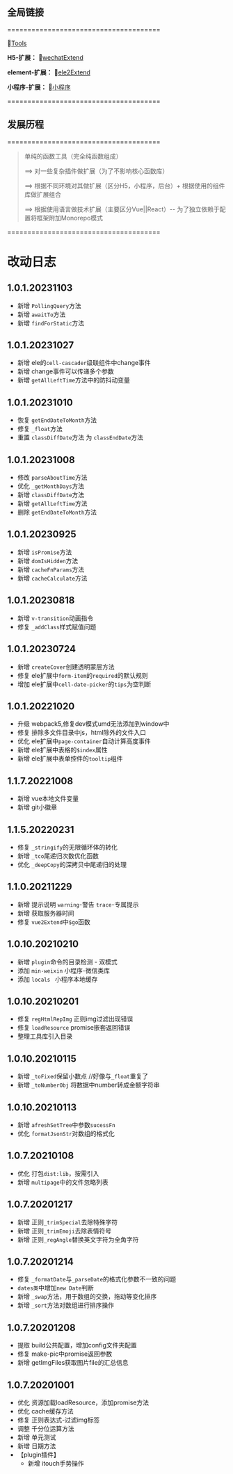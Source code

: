 ##  全局链接
======================================

📎[Tools](https://res.wyins.net/autoUpload/common/ccf4e1f6-2626-4c1e-b4a8-34ca330030c8.js)

**H5-扩展：**
📎[wechatExtend](https://res.wyins.net/autoUpload/common/ac4c3cdf-9956-406b-8254-656a7f0fa7dd.js)

**element-扩展：**
📎[ele2Extend](https://res.wyins.net/autoUpload/common/06fbc59f-c90f-4b65-8638-dbf8cfa3a5f0.js)

**小程序-扩展：**
📎[小程序](https://res.wyins.net/autoUpload/common/miniWeixin_5af8e269a54a111.js)

======================================

## 发展历程
======================================

> 单纯的函数工具（完全纯函数组成） 
>
> ==> 对一些复杂插件做扩展（为了不影响核心函数库） 
>
> ==> 根据不同环境对其做扩展（区分H5，小程序，后台）+ 根据使用的组件库做扩展组合 
>
> ==> 根据使用语言做技术扩展（主要区分Vue||React）-- 为了独立依赖于配置将框架附加Monorepo模式

======================================

# 改动日志

## 1.0.1.20231103

- 新增 `PollingQuery`方法
- 新增 `awaitTo`方法
- 新增 `findForStatic`方法

## 1.0.1.20231027

- 新增 ele的`cell-cascader`级联组件中change事件
- 新增 change事件可以传递多个参数
- 新增 `getAllLeftTime`方法中的防抖动变量

## 1.0.1.20231010

- 恢复 `getEndDateToMonth`方法
- 修复 `_float`方法
- 重置 `classDiffDate`方法 为 `classEndDate`方法

## 1.0.1.20231008

- 修改 `parseAboutTime`方法
- 优化 `_getMonthDays`方法
- 新增 `classDiffDate`方法
- 新增 `getAllLeftTime`方法
- 删除 `getEndDateToMonth`方法

## 1.0.1.20230925

- 新增 `isPromise`方法
- 新增 `domIsHidden`方法
- 新增 `cacheFnParams`方法
- 新增 `cacheCalculate`方法

## 1.0.1.20230818

- 新增 `v-transition`动画指令
- 修复 `_addClass`样式赋值问题

## 1.0.1.20230724

- 新增 `createCover`创建透明蒙层方法
- 修复 ele扩展中`form-item`的`required`的默认规则
- 增加 ele扩展中`cell-date-picker`的`tips`为空判断

## 1.0.1.20221020

- 升级 webpack5,修复dev模式umd无法添加到window中
- 修复 排除多文件目录中js，html除外的文件入口
- 优化 ele扩展中`page-container`自动计算高度事件
- 新增 ele扩展中表格的`$index`属性
- 新增 ele扩展中表单控件的`tooltip`组件

## 1.1.7.20221008

- 新增 vue本地文件变量
- 新增 git小徽章

## 1.1.5.20220231

- 修复 `_stringify`的无限循环体的转化
- 新增 `_tco`尾递归次数优化函数
- 优化 `_deepCopy`的深拷贝中尾递归的处理

## 1.1.0.20211229

- 新增 提示说明 `warning`-警告 `trace`-专属提示
- 新增 获取服务器时间
- 修复 `vue2Extend`中`$go`函数

## 1.0.10.20210210

- 新增 `plugin`命令的目录检测 -  双模式
- 添加  `min-weixin` 小程序-微信类库
- 添加 `locals ` 小程序本地缓存

## 1.0.10.20210201

- 修复 `regHtmlRepImg` 正则img过滤出现错误
- 修复 `loadResource` promise嵌套返回错误
- 整理工具库引入目录

## 1.0.10.20210115

- 新增 `_toFixed`保留小数点 //好像与`_float`重复了
- 新增 `_toNumberObj` 将数据中number转成金额字符串

## 1.0.10.20210113

- 新增 `afreshSetTree`中参数`sucessFn`
- 优化 `formatJsonStr`对数组的格式化

## 1.0.7.20210108

- 优化 打包`dist:lib`，按需引入
- 新增 `multipage`中的文件忽略列表

## 1.0.7.20201217

- 新增 正则`_trimSpecial`去除特殊字符
- 新增 正则`_trimEmoji`去除表情符号
- 新增 正则`_regAngle`替换英文字符为全角字符

## 1.0.7.20201214

- 修复 `_formatDate`与`_parseDate`的格式化参数不一致的问题
- `dates类`中增加`new Date`判断
- 新增 `_swap`方法，用于数组的交换，拖动等变化排序
- 新增 `_sort`方法对数组进行排序操作

## 1.0.7.20201208

- 提取 build公共配置，增加config文件夹配置
- 修复 make-pic中promise返回参数
- 新增 getImgFiles获取图片file的汇总信息

## 1.0.7.20201001

* 优化 资源加载loadResource，添加promise方法
* 优化 cache缓存方法
* 修复 正则表达式-过滤img标签
* 调整 千分位运算方法
* 新增 单元测试
* 新增 日期方法
* 【plugin插件】
  + 新增 itouch手势操作
